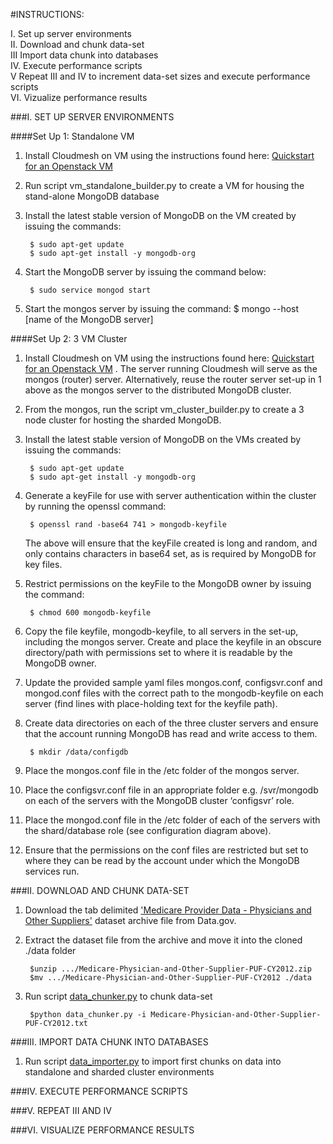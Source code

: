 #INSTRUCTIONS:

I. 	Set up server environments<br>
II.	Download and chunk data-set<br> 
III 	Import data chunk into databases<br>
IV.	Execute performance scripts<br>
V	Repeat III and IV to increment data-set sizes and execute performance scripts<br>
VI.	Vizualize performance results<br>


###I. SET UP SERVER ENVIRONMENTS	

####Set Up 1: Standalone VM

1. Install Cloudmesh on VM using the instructions found here: [Quickstart for an Openstack VM](http://cloudmesh.github.io/introduction_to_cloud_computing/cloudmesh/setup/setup_openstack.html)
 
2. Run script vm_standalone_builder.py to create a VM for housing the stand-alone MongoDB database

3. Install the latest stable version of MongoDB on the VM created by issuing the commands:
	
		$ sudo apt-get update
		$ sudo apt-get install -y mongodb-org

4. Start the MongoDB server by issuing the command below:

		$ sudo service mongod start

5. Start the mongos server by issuing the command:
		$ mongo --host [name of the MongoDB server]


####Set Up 2: 3 VM Cluster

1. Install Cloudmesh on VM using the instructions found here:  [Quickstart for an Openstack VM](http://cloudmesh.github.io/introduction_to_cloud_computing/cloudmesh/setup/setup_openstack.html) . The server running Cloudmesh will serve as the mongos (router) server. Alternatively, reuse the router server set-up in 1 above as the mongos server to the distributed MongoDB cluster.

2. From the mongos, run the script vm_cluster_builder.py to create a 3 node cluster for hosting the sharded MongoDB. 

3. Install the latest stable version of MongoDB on the VMs created by issuing the commands:
	
		$ sudo apt-get update
		$ sudo apt-get install -y mongodb-org

4. Generate a keyFile for use with server authentication within the cluster by running the openssl command: 

		$ openssl rand -base64 741 > mongodb-keyfile

   The above will ensure that the keyFile created is long and random, and only contains characters in base64 set, as is required by MongoDB for key files. 

5. Restrict permissions on the keyFile to the MongoDB owner by issuing the command:

		$ chmod 600 mongodb-keyfile 

6. Copy the file keyfile, mongodb-keyfile, to all servers in the set-up, including the mongos server. Create and place the keyfile in an obscure directory/path with permissions set to where it is readable by the MongoDB owner.

7. Update the provided sample yaml files mongos.conf, configsvr.conf and mongod.conf files with the correct path to the mongodb-keyfile on each server (find lines with place-holding text for the keyfile path).

8. Create data directories on each of the three cluster servers and ensure that the account running MongoDB has read and write access to them.

		$ mkdir /data/configdb

9. Place the mongos.conf file in the /etc folder of the mongos server. 

10. Place the configsvr.conf file in an appropriate folder e.g. /svr/mongodb  on each of the servers with the MongoDB cluster ‘configsvr’ role.
 
11. Place the mongod.conf file in the /etc folder of each of the servers with the shard/database role (see configuration diagram above). 

12. Ensure that the permissions on the conf files are restricted but set to where they can be read by the account under which the MongoDB services run. 

###II. DOWNLOAD AND CHUNK DATA-SET

1. Download the tab delimited ['Medicare Provider Data - Physicians and Other Suppliers'](http://www.cms.gov/apps/ama/license-2011.asp?file=http://download.cms.gov/Research-Statistics-Data-and-Systems/Statistics-Trends-and-Reports/Medicare-Provider-Charge-Data/Downloads/Medicare-Physician-and-Other-Supplier-PUF-CY2012.zip) dataset archive file from Data.gov. 

2. Extract the dataset file from the archive and move it into the cloned ./data folder

		$unzip .../Medicare-Physician-and-Other-Supplier-PUF-CY2012.zip
		$mv .../Medicare-Physician-and-Other-Supplier-PUF-CY2012 ./data

3. Run script [data_chunker.py](./code/data_chunker.py) to chunk data-set

		$python data_chunker.py -i Medicare-Physician-and-Other-Supplier-PUF-CY2012.txt

###III. IMPORT DATA CHUNK INTO DATABASES

1. Run script [data_importer.py](./code/data_importer.py) to import first chunks on data into standalone and sharded cluster environments 

###IV. EXECUTE PERFORMANCE SCRIPTS


###V. REPEAT III AND IV


###VI. VISUALIZE PERFORMANCE RESULTS
